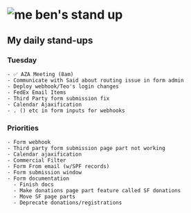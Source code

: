 # ![me](https://avatars2.githubusercontent.com/u/5232044?s=50&v=4) ben's stand up

## My daily stand-ups
 
### Tuesday

    - ✅ AZA Meeting (8am)
    - Communicate with Said about routing issue in form admin
    - Deploy webhook/Teo's login changes
    - FedEx Email Items
    - Third Party form submission fix
    - Calendar Ajaxification
    - . () etc in form inputs for webhooks
 
### Priorities 

    - Form webhook
    - Third party form submission page part not working
    - Calendar ajaxification
    - Commercial Filter
    - Form From email (w/SPF records)
    - Form submission window
    - Form documentation
      - Finish docs
      - Make donations page part feature called SF donations
      - Move SF page parts
      - Deprecate donations/registrations
      
